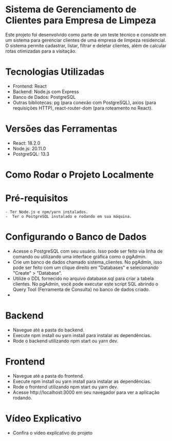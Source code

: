 # Sistema de Gerenciamento de Clientes para Empresa de Limpeza

Este projeto foi desenvolvido como parte de um teste técnico e consiste em um sistema para gerenciar clientes de uma empresa de limpeza residencial. O sistema permite cadastrar, listar, filtrar e deletar clientes, além de calcular rotas otimizadas para a visitação.

# Tecnologias Utilizadas
 - Frontend: React
- Backend: Node.js com Express
- Banco de Dados: PostgreSQL
- Outras bibliotecas: pg (para conexão com PostgreSQL), axios (para requisições HTTP), react-router-dom (para roteamento no React).

# Versões das Ferramentas
 - React: 18.2.0
 - Node.js: 20.11.0
 - PostgreSQL: 13.3

 # Como Rodar o Projeto Localmente
 # Pré-requisitos
    - Ter Node.js e npm/yarn instalados.
    -  Ter o PostgreSQL instalado e rodando em sua máquina.

# Configurando o Banco de Dados
- Acesse o PostgreSQL com seu usuário. Isso pode ser feito via linha de comando ou utilizando uma interface gráfica como o pgAdmin.
- Crie um banco de dados chamado sistema_clientes. No pgAdmin, isso pode ser feito com um clique direito em "Databases" e selecionando "Create" > "Database".
- Utilize o DDL fornecido no arquivo database.sql para criar a tabela clientes. No pgAdmin, você pode executar este script SQL abrindo o Query Tool (Ferramenta de Consulta) no banco de dados criado.
- 
# Backend
- Navegue até a pasta do backend.
- Execute npm install ou yarn install para instalar as dependências.
- Rode o backend utilizando npm start ou yarn dev.

# Frontend
- Navegue até a pasta do frontend.
- Execute npm install ou yarn install para instalar as dependências.
- Rode o frontend utilizando npm start ou yarn dev.
- Acesse http://localhost:3000 em seu navegador para ver a aplicação rodando.

# Vídeo Explicativo
  - Confira o vídeo explicativo do projeto
